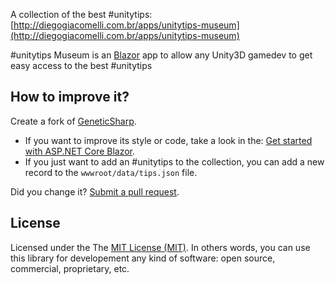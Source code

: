 A collection of the best #unitytips: [http://diegogiacomelli.com.br/apps/unitytips-museum](http://diegogiacomelli.com.br/apps/unitytips-museum)


\#unitytips Museum is an [Blazor](https://dotnet.microsoft.com/apps/aspnet/web-apps/client) app to allow any Unity3D gamedev to get easy access to the best #unitytips


## How to improve it?

Create a fork of [GeneticSharp](https://github.com/giacomelli/GeneticSharp/fork). 

* If you want to improve its style or code, take a look in the: [Get started with ASP.NET Core Blazor](https://docs.microsoft.com/en-us/aspnet/core/blazor/get-started?view=aspnetcore-3.0&tabs=visual-studio).
* If you just want to add an #unitytips to the collection, you can add a new record to the `wwwroot/data/tips.json` file.

Did you change it? [Submit a pull request](https://github.com/giacomelli/GeneticSharp/pull/new/master).

## License
Licensed under the The [MIT License (MIT)](LICENSE).
In others words, you can use this library for developement any kind of software: open source, commercial, proprietary, etc.